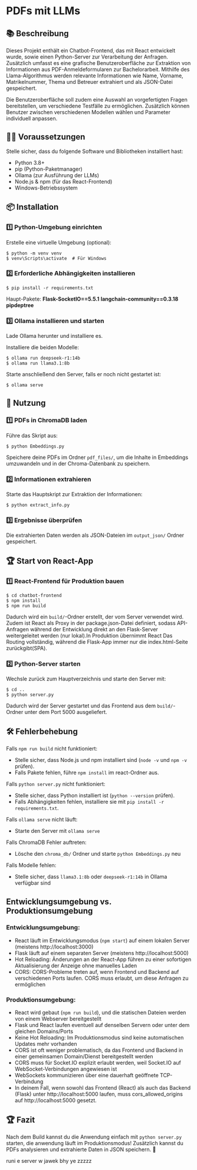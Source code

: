 # PDFs mit LLMs

## 📚 Beschreibung
Dieses Projekt enthält ein Chatbot-Frontend, das mit React entwickelt wurde, sowie einen Python-Server zur Verarbeitung der Anfragen. Zusätzlich umfasst es eine grafische Benutzeroberfläche zur Extraktion von Informationen aus PDF-Anmeldeformularen zur Bachelorarbeit. Mithilfe des Llama-Algorithmus werden relevante Informationen wie Name, Vorname, Matrikelnummer, Thema und Betreuer extrahiert und als JSON-Datei gespeichert.

Die Benutzeroberfläche soll zudem eine Auswahl an vorgefertigten Fragen bereitstellen, um verschiedene Testfälle zu ermöglichen. Zusätzlich können Benutzer zwischen verschiedenen Modellen wählen und Parameter individuell anpassen.

## 👨‍💻 Voraussetzungen
Stelle sicher, dass du folgende Software und Bibliotheken installiert hast:

* Python 3.8+
* pip (Python-Paketmanager)
* Ollama (zur Ausführung der LLMs)
* Node.js & npm (für das React-Frontend)
* Windows-Betriebssystem

## 📦 Installation

### 1️⃣ Python-Umgebung einrichten
Erstelle eine virtuelle Umgebung (optional):

```
$ python -m venv venv
$ venv\Scripts\activate  # Für Windows
```

### 2️⃣ Erforderliche Abhängigkeiten installieren

```
$ pip install -r requirements.txt
```
Haupt-Pakete:
**Flask-SocketIO==5.5.1**
**langchain-community==0.3.18**
**pipdeptree**

### 3️⃣ Ollama installieren und starten
Lade Ollama herunter und installiere es.

Installiere die beiden Modelle:

```
$ ollama run deepseek-r1:14b
$ ollama run llama3.1:8b
```

Starte anschließend den Server, falls er noch nicht gestartet ist:

```
$ ollama serve
```

## 📂 Nutzung

### 1️⃣ PDFs in ChromaDB laden
Führe das Skript aus:

```
$ python Embeddings.py
```

Speichere deine PDFs im Ordner `pdf_files/`, um die Inhalte in Embeddings umzuwandeln und in der Chroma-Datenbank zu speichern.

### 2️⃣ Informationen extrahieren
Starte das Hauptskript zur Extraktion der Informationen:

```
$ python extract_info.py
```

### 3️⃣ Ergebnisse überprüfen
Die extrahierten Daten werden als JSON-Dateien im `output_json/` Ordner gespeichert.

## 🏆 Start von React-App

### 1️⃣ React-Frontend für Produktion bauen

```
$ cd chatbot-frontend
$ npm install
$ npm run build
```

Dadurch wird ein `build/`-Ordner erstellt, der vom Server verwendet wird. Zudem ist React als Proxy in der package.json-Datei definiert, sodass API-Anfragen während der Entwicklung direkt an den Flask-Server weitergeleitet werden (nur lokal).In Produktion übernimmt React Das Routing vollständig, während die Flask-App immer nur die index.html-Seite zurückgibt(SPA).

### 2️⃣ Python-Server starten
Wechsle zurück zum Hauptverzeichnis und starte den Server mit:

```
$ cd ..
$ python server.py
```

Dadurch wird der Server gestartet und das Frontend aus dem `build/`-Ordner unter dem Port 5000 ausgeliefert.

## 🛠 Fehlerbehebung

Falls `npm run build` nicht funktioniert:
* Stelle sicher, dass Node.js und npm installiert sind (`node -v` und `npm -v` prüfen).
* Falls Pakete fehlen, führe `npm install` im react-Ordner aus.

Falls `python server.py` nicht funktioniert:
* Stelle sicher, dass Python installiert ist (`python --version` prüfen).
* Falls Abhängigkeiten fehlen, installiere sie mit `pip install -r requirements.txt`.

Falls `ollama serve` nicht läuft:
* Starte den Server mit `ollama serve`

Falls ChromaDB Fehler auftreten:
* Lösche den `chroma_db/` Ordner und starte `python Embeddings.py` neu

Falls Modelle fehlen:
* Stelle sicher, dass `llama3.1:8b` oder `deepseek-r1:14b` in Ollama verfügbar sind

## Entwicklungsumgebung vs. Produktionsumgebung

### Entwicklungsumgebung:
* React läuft im Entwicklungsmodus (`npm start`) auf einem lokalen Server (meistens http://localhost:3000)
* Flask läuft auf einem separaten Server (meistens http://localhost:5000)
* Hot Reloading: Änderungen an der React-App führen zu einer sofortigen Aktualisierung der Anzeige ohne manuelles Laden
* CORS: CORS-Probleme treten auf, wenn Frontend und Backend auf verschiedenen Ports laufen. CORS muss erlaubt, um diese Anfragen zu ermöglichen

### Produktionsumgebung:
* React wird gebaut (`npm run build`), und die statischen Dateien werden von einem Webserver bereitgestellt
* Flask und React laufen eventuell auf denselben Servern oder unter dem gleichen Domains/Ports
* Keine Hot Reloading: Im Produktionsmodus sind keine automatischen Updates mehr vorhanden
* CORS ist oft weniger problematisch, da das Frontend und Backend in einer gemeinsamen Domain/Dienst bereitgestellt werden
* CORS muss für Socket.IO explizit erlaubt werden, weil Socket.IO auf WebSocket-Verbindungen angewiesen ist
* WebSockets kommunizieren über eine dauerhaft geöffnete TCP-Verbindung
* In deinem Fall, wenn sowohl das Frontend (React) als auch das Backend (Flask) unter http://localhost:5000 laufen, muss cors_allowed_origins auf http://localhost:5000 gesetzt.

## 🏆 Fazit
Nach dem Build kannst du die Anwendung einfach mit `python server.py` starten, die anwendung läuft im Produktionsmodus! Zusätzlich kannst du PDFs analysieren und extrahierte Daten in JSON speichern. 🚀


runi e server w jawek bhy ye zzzzz
